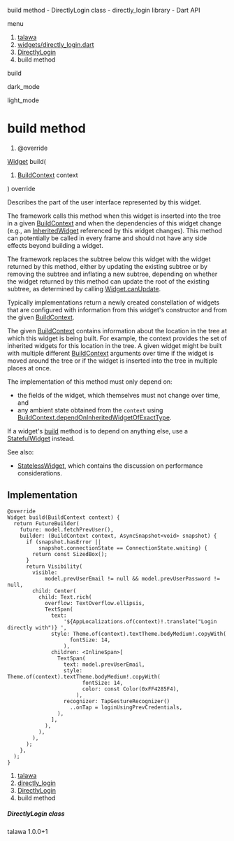 




build method - DirectlyLogin class - directly\_login library - Dart API







menu

1. [talawa](../../index.html)
2. [widgets/directly\_login.dart](../../widgets_directly_login/widgets_directly_login-library.html)
3. [DirectlyLogin](../../widgets_directly_login/DirectlyLogin-class.html)
4. build method

build


dark\_mode

light\_mode




# build method


1. @override

[Widget](https://api.flutter.dev/flutter/widgets/Widget-class.html)
build(

1. [BuildContext](https://api.flutter.dev/flutter/widgets/BuildContext-class.html) context

)
override

Describes the part of the user interface represented by this widget.

The framework calls this method when this widget is inserted into the tree
in a given [BuildContext](https://api.flutter.dev/flutter/widgets/BuildContext-class.html) and when the dependencies of this widget change
(e.g., an [InheritedWidget](https://api.flutter.dev/flutter/widgets/InheritedWidget-class.html) referenced by this widget changes). This
method can potentially be called in every frame and should not have any side
effects beyond building a widget.

The framework replaces the subtree below this widget with the widget
returned by this method, either by updating the existing subtree or by
removing the subtree and inflating a new subtree, depending on whether the
widget returned by this method can update the root of the existing
subtree, as determined by calling [Widget.canUpdate](https://api.flutter.dev/flutter/widgets/Widget/canUpdate.html).

Typically implementations return a newly created constellation of widgets
that are configured with information from this widget's constructor and
from the given [BuildContext](https://api.flutter.dev/flutter/widgets/BuildContext-class.html).

The given [BuildContext](https://api.flutter.dev/flutter/widgets/BuildContext-class.html) contains information about the location in the
tree at which this widget is being built. For example, the context
provides the set of inherited widgets for this location in the tree. A
given widget might be built with multiple different [BuildContext](https://api.flutter.dev/flutter/widgets/BuildContext-class.html)
arguments over time if the widget is moved around the tree or if the
widget is inserted into the tree in multiple places at once.

The implementation of this method must only depend on:

* the fields of the widget, which themselves must not change over time,
  and
* any ambient state obtained from the `context` using
  [BuildContext.dependOnInheritedWidgetOfExactType](https://api.flutter.dev/flutter/widgets/BuildContext/dependOnInheritedWidgetOfExactType.html).

If a widget's [build](../../widgets_directly_login/DirectlyLogin/build.html) method is to depend on anything else, use a
[StatefulWidget](https://api.flutter.dev/flutter/widgets/StatefulWidget-class.html) instead.

See also:

* [StatelessWidget](https://api.flutter.dev/flutter/widgets/StatelessWidget-class.html), which contains the discussion on performance considerations.

## Implementation

```
@override
Widget build(BuildContext context) {
  return FutureBuilder(
    future: model.fetchPrevUser(),
    builder: (BuildContext context, AsyncSnapshot<void> snapshot) {
      if (snapshot.hasError ||
          snapshot.connectionState == ConnectionState.waiting) {
        return const SizedBox();
      }
      return Visibility(
        visible:
            model.prevUserEmail != null && model.prevUserPassword != null,
        child: Center(
          child: Text.rich(
            overflow: TextOverflow.ellipsis,
            TextSpan(
              text:
                  '${AppLocalizations.of(context)!.translate("Login directly with")} ',
              style: Theme.of(context).textTheme.bodyMedium!.copyWith(
                    fontSize: 14,
                  ),
              children: <InlineSpan>[
                TextSpan(
                  text: model.prevUserEmail,
                  style: Theme.of(context).textTheme.bodyMedium!.copyWith(
                        fontSize: 14,
                        color: const Color(0xFF4285F4),
                      ),
                  recognizer: TapGestureRecognizer()
                    ..onTap = loginUsingPrevCredentials,
                ),
              ],
            ),
          ),
        ),
      );
    },
  );
}
```

 


1. [talawa](../../index.html)
2. [directly\_login](../../widgets_directly_login/widgets_directly_login-library.html)
3. [DirectlyLogin](../../widgets_directly_login/DirectlyLogin-class.html)
4. build method

##### DirectlyLogin class





talawa
1.0.0+1






